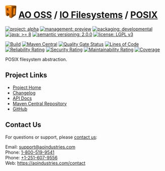 # [<img src="ao-logo.png" alt="AO Logo" width="35" height="40">](https://github.com/ao-apps) [AO OSS](https://github.com/ao-apps/ao-oss) / [IO Filesystems](https://github.com/ao-apps/ao-io-filesystems) / [POSIX](https://github.com/ao-apps/ao-io-filesystems-posix)

[![project: alpha](https://oss.aoapps.com/ao-badges/project-alpha.svg)](https://aoindustries.com/life-cycle#project-alpha)
[![management: preview](https://oss.aoapps.com/ao-badges/management-preview.svg)](https://aoindustries.com/life-cycle#management-preview)
[![packaging: developmental](https://oss.aoapps.com/ao-badges/packaging-developmental.svg)](https://aoindustries.com/life-cycle#packaging-developmental)  
[![java: &gt;= 8](https://oss.aoapps.com/ao-badges/java-8.svg)](https://docs.oracle.com/javase/8/)
[![semantic versioning: 2.0.0](https://oss.aoapps.com/ao-badges/semver-2.0.0.svg)](http://semver.org/spec/v2.0.0.html)
[![license: LGPL v3](https://oss.aoapps.com/ao-badges/license-lgpl-3.0.svg)](https://www.gnu.org/licenses/lgpl-3.0)

[![Build](https://github.com/ao-apps/ao-io-filesystems-posix/workflows/Build/badge.svg?branch=master)](https://github.com/ao-apps/ao-io-filesystems-posix/actions?query=workflow%3ABuild)
[![Maven Central](https://maven-badges.herokuapp.com/maven-central/com.aoapps/ao-io-filesystems-posix/badge.svg)](https://maven-badges.herokuapp.com/maven-central/com.aoapps/ao-io-filesystems-posix)
[![Quality Gate Status](https://sonarcloud.io/api/project_badges/measure?branch=master&project=com.aoapps%3Aao-io-filesystems-posix&metric=alert_status)](https://sonarcloud.io/dashboard?branch=master&id=com.aoapps%3Aao-io-filesystems-posix)
[![Lines of Code](https://sonarcloud.io/api/project_badges/measure?branch=master&project=com.aoapps%3Aao-io-filesystems-posix&metric=ncloc)](https://sonarcloud.io/component_measures?branch=master&id=com.aoapps%3Aao-io-filesystems-posix&metric=ncloc)  
[![Reliability Rating](https://sonarcloud.io/api/project_badges/measure?branch=master&project=com.aoapps%3Aao-io-filesystems-posix&metric=reliability_rating)](https://sonarcloud.io/component_measures?branch=master&id=com.aoapps%3Aao-io-filesystems-posix&metric=Reliability)
[![Security Rating](https://sonarcloud.io/api/project_badges/measure?branch=master&project=com.aoapps%3Aao-io-filesystems-posix&metric=security_rating)](https://sonarcloud.io/component_measures?branch=master&id=com.aoapps%3Aao-io-filesystems-posix&metric=Security)
[![Maintainability Rating](https://sonarcloud.io/api/project_badges/measure?branch=master&project=com.aoapps%3Aao-io-filesystems-posix&metric=sqale_rating)](https://sonarcloud.io/component_measures?branch=master&id=com.aoapps%3Aao-io-filesystems-posix&metric=Maintainability)
[![Coverage](https://sonarcloud.io/api/project_badges/measure?branch=master&project=com.aoapps%3Aao-io-filesystems-posix&metric=coverage)](https://sonarcloud.io/component_measures?branch=master&id=com.aoapps%3Aao-io-filesystems-posix&metric=Coverage)

POSIX filesystem abstraction.

## Project Links
* [Project Home](https://oss.aoapps.com/io-filesystems/posix/)
* [Changelog](https://oss.aoapps.com/io-filesystems/posix/changelog)
* [API Docs](https://oss.aoapps.com/io-filesystems/posix/apidocs/)
* [Maven Central Repository](https://central.sonatype.com/search?namespace=com.aoapps&q=a%3Aao-io-filesystems-posix)
* [GitHub](https://github.com/ao-apps/ao-io-filesystems-posix)

## Contact Us
For questions or support, please [contact us](https://aoindustries.com/contact):

Email: [support@aoindustries.com](mailto:support@aoindustries.com)  
Phone: [1-800-519-9541](tel:1-800-519-9541)  
Phone: [+1-251-607-9556](tel:+1-251-607-9556)  
Web: https://aoindustries.com/contact
